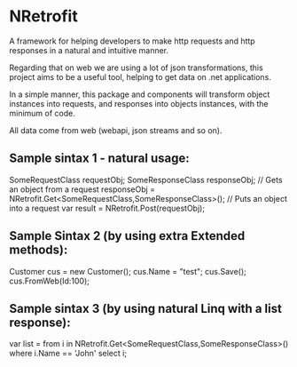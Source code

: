 # NRetrofit

A framework for helping developers to make http requests and http responses in a natural and intuitive manner. 

Regarding that on web we are using a lot of json transformations, this project aims to be a useful tool, helping to get data on .net applications. 

In a simple manner, this package and components will transform object instances into requests, and responses into objects instances, with the minimum of code.

All data come from web (webapi, json streams and so on).


Sample sintax 1 - natural usage: 
--------------------------------
SomeRequestClass requestObj;
SomeResponseClass responseObj;
// Gets an object from a request
responseObj = NRetrofit.Get<SomeRequestClass,SomeResponseClass>();
// Puts an object into a request
var result = NRetrofit.Post<SomeRequestClass>(requestObj);

Sample Sintax 2 (by using extra Extended methods): 
--------------------------------
Customer cus = new Customer();
cus.Name = "test";
cus.Save();
cus.FromWeb(Id:100);

Sample sintax 3 (by using natural Linq with a list response):
--------------------------------
var list = from i in NRetrofit.Get<SomeRequestClass,SomeResponseClass>() where i.Name == 'John' select i;

